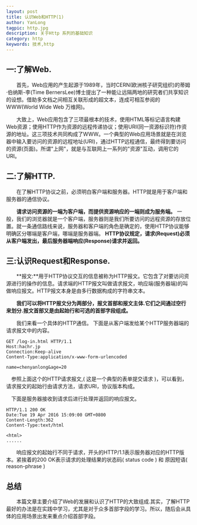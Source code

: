 ```yaml
---
layout: post
title: 认识Web和HTTP(1)
author: YanLong
tagpic: http.jpg
description: 关于Http 系列的基础知识
category: http
keywords: 技术,http
---
```


一:了解Web.
-----------
&emsp;&emsp;首先，Web应用的产生起源于1989年，当时CERN(欧洲核子研究组织)的蒂姆·伯纳斯-李(Time BernersLee)博士提出了一种能让远隔两地的研究者们共享知识的设想。借助多文档之间相互关联形成的超文本，连成可相互参阅的WWW(World Wide Web 万维网)。

&emsp;&emsp;大致上，Web应用包含了三项最根本的技术，使用HTML等标记语言构建Web资源；使用HTTP作为资源的远程传递协议；使用URI(同一资源标识符)作资源的地址。这三项技术共同构成了WWW。一个典型的Web应用场景就是在浏览器中输入要访问的资源的远程地址(URI)，通过HTTP远程通信，最终得到要访问的资源(页面)。所谓"上网"，就是与互联网上一系列的"资源"互动，调用它的URI。

二:了解HTTP.
----------------
&emsp;&emsp;在了解HTTP协议之前，必须明白客户端和服务器。HTTP就是用于客户端和服务器的通信协议。

&emsp;&emsp;**请求访问资源的一端为客户端，而提供资源响应的一端则成为服务端。**
一般，我们的浏览器就是一个客户端，服务器则是我们所要访问的远程资源的存放位置。就一条通信路线来说，服务器和客户端的角色是确定的，使用HTTP协议能够明确区分哪端是客户端，哪端是服务器端。
**HTTP协议规定，请求(Request)必须从客户端发出，最后服务器端响应(Response)请求并返回。**

三:认识Request和Response.
-----------------------
&emsp;&emsp;**报文:**用于HTTP协议交互的信息被称为HTTP报文。它包含了对要访问资源进行的操作的信息。请求端的HTTP报文叫做请求报文，响应端(服务器端)的叫做响应报文。HTTP报文本身是由多行数据构成的字符串文本。

&emsp;&emsp;**我们可以将HTTP报文分为两部分，报文首部和报文主体.它们之间通过空行来划分.报文首部又是由起始行和可选的首部字段组成。**

&emsp;&emsp;我们来看一个具体的HTTP通信。
下面是从客户端发给某个HTTP服务器端的请求报文中的内容。
	
	GET /log-in.html HTTP/1.1
	Host:hachr.jp
	Connection:Keep-alive
	Content-Type:application/x-www-form-urlencoded

	name=chenyanlong&age=20
		
&emsp;参照上面这个的HTTP请求报文,( 这是一个典型的表单提交请求 )，可以看到，请求报文的起始行由请求方法，请求URI，协议版本构成。

&emsp;下面是服务器接收到请求后进行处理并返回的响应报文。
	
	HTTP/1.1 200 OK
	Date:Tue 19 Apr 2016 15:09:00 GMT+0800
	Content-Length:362
	Content-Type:text/html

	<html>
	......

&emsp;&emsp;响应报文的起始行不同于请求，开头的HTTP/1.1表示服务器对应的HTTP版本。紧挨着的200 OK表示请求的处理结果的状态码( status code ) 和 原因短语( reason-phrase )

总结
----
&emsp;&emsp;本篇文章主要介绍了Web的发展和认识了HTTP的大致组成.其实，了解HTTP最好的办法是在实践中学习，尤其是对于众多首部字段的学习。所以，随后会从具体的应用场景出发来重点介绍首部字段。